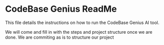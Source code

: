 # CodeBase Genius ReadMe

This file details the instructions on how to run the CodeBase Genius AI tool.

We will come and fill in with the steps and project structure once we are done. We are commiting as is to structure our project
